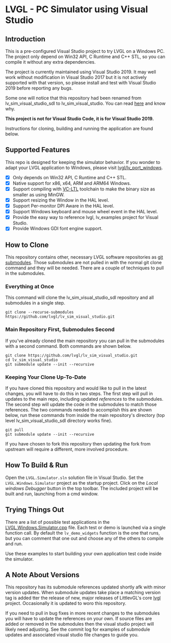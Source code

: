 ﻿# LVGL - PC Simulator using Visual Studio

## Introduction

This is a pre-configured Visual Studio project to try LVGL on a Windows PC. The project only depend on Win32 API, C Runtime and C++ STL, so you can compile it without any extra dependencies.

The project is currently maintained using Visual Studio 2019. It may well work without modification in Visual Studio 2017 but it is not actively supported with that version, so please install and test with Visual Studio 2019 before reporting any bugs.

Some one will notice that this repository had been renamed from lv_sim_visual_studio_sdl to lv_sim_visual_studio. You can read [here](https://github.com/lvgl/lvgl/issues/2043) and know why.

**This project is not for Visual Studio Code, it is for Visual Studio 2019.**

Instructions for cloning, building and running the application are found below.

## Supported Features

This repo is designed for keeping the simulator behavior. If you wonder to adapt your LVGL application to Windows, please visit [lvgl/lv_port_windows](https://github.com/lvgl/lv_port_windows).

- [x] Only depends on Win32 API, C Runtime and C++ STL.
- [x] Native support for x86, x64, ARM and ARM64 Windows.
- [x] Support compiling with [VC-LTL](https://github.com/Chuyu-Team/VC-LTL) toolchain to make the binary size as smaller as using MinGW.
- [x] Support resizing the Window in the HAL level.
- [x] Support Per-monitor DPI Aware in the HAL level.
- [x] Support Windows keyboard and mouse wheel event in the HAL level.
- [x] Provide the easy way to reference lvgl, lv_examples project for Visual Studio.
- [x] Provide Windows GDI font engine support.

## How to Clone

This repository contains other, necessary LVGL software repositories as [git submodules](https://git-scm.com/book/en/v2/Git-Tools-Submodules). Those submodules are not pulled in with the normal git clone command and they will be needed. There are a couple of techniques to pull in the submodules.

### Everything at Once

This command will clone the lv_sim_visual_studio_sdl repository and all submodules in a single step.

```
git clone --recurse-submodules https://github.com/lvgl/lv_sim_visual_studio.git
```

### Main Repository First, Submodules Second

If you've already cloned the main repository you can pull in the submodules with a second command. Both commands are shown below.

```
git clone https://github.com/lvgl/lv_sim_visual_studio.git
cd lv_sim_visual_studio
git submodule update --init --recursive
```

### Keeping Your Clone Up-To-Date

If you have cloned this repository and would like to pull in the latest changes, you will have to do this in two steps. The first step will pull in updates to the main repo, including updated _references_ to the submodules. The second step will update the code in the submodules to match those references. The two commands needed to accomplish this are shown below, run these commands from inside the main repository's directory (top level lv_sim_visual_studio_sdl directory works fine).

```
git pull
git submodule update --init --recursive
```

If you have chosen to fork this repository then updating the fork from upstream will require a different, more involved procedure.

## How To Build & Run

Open the `LVGL.Simulator.sln` solution file in Visual Studio. Set the `LVGL.Windows.Simulator` project as the startup project. Click on the _Local windows Debugger_ button in the top toolbar.  The included project will be built and run, launching from a cmd window.

## Trying Things Out

There are a list of possible test applications in the [LVGL.Windows.Simulator.cpp](LVGL.Windows.Simulator/LVGL.Windows.Simulator.cpp) file. Each test or demo is launched via a single function call.  By default the `lv_demo_widgets` function is the one that runs, but you can comment that one out and choose any of the others to compile and run.

Use these examples to start building your own application test code inside the simulator.

## A Note About Versions

This repository has its submodule references updated shortly afk with minor version updates. When submodule updates take place a matching version tag is added tter the release of new, major releases of LittlevGL's core [lvgl](https://github.com/lvgl/lvgl) project. Occasionally it is updated to woro this repository.

If you need to pull in bug fixes in more recent changes to the submodules you will have to update the references on your own. If source files are added or removed in the submodules then the visual studio project will likely need adjusting. See the commit log for examples of submodule updates and associated visual studio file changes to guide you.
